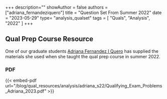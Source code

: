 +++
description=""
showAuthor = false
authors = ["adriana_fernandeziquero"]
title = "Question Set From Summer 2022"
date = "2023-05-29"
type= "analysis_qualset"
tags = [
    "Quals",
    "Analysis",
    "2022"
]
+++

## Qual Prep Course Resource

One of our graduate students [Adriana Fernandez I Quero](https://math.uiowa.edu/people/adriana-fernandez-i-quero) has supplied the materials she used when she taught the qual prep course in summer 2022.

### PDF

{{< embed-pdf url="/blog/qual_resources/analysis/adriana_s22/Qualifying_Exam_Problems_Adriana_2023.pdf" >}}
